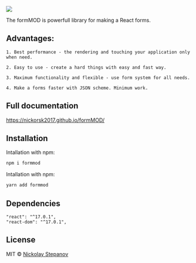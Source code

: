 <img src="https://nickorsk2017.github.io/formMOD/public/formModLogo.svg">

The formMOD is powerfull library for making a React forms.

## Advantages:

    1. Best performance - the rendering and touching your application only when need.

    2. Easy to use - create a hard things with easy and fast way.

    3. Maximum functionality and flexible - use form system for all needs.
    
    4. Make a forms faster with JSON scheme. Minimum work.

## Full documentation

https://nickorsk2017.github.io/formMOD/

## Installation

Intallation with npm:
```bash
npm i formmod
```

Intallation with npm:
```bash
yarn add formmod
```
## Dependencies
    "react": "^17.0.1",
    "react-dom": "^17.0.1",

## License

MIT © [Nickolay Stepanov](https://github.com/nickorsk2017)

